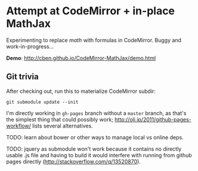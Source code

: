 # Attempt at CodeMirror + in-place MathJax

Experimenting to replace $math$ with formulas in CodeMirror.
Buggy and work-in-progress...

**Demo**: http://cben.github.io/CodeMirror-MathJax/demo.html

## Git trivia

After checking out, run this to materialize CodeMirror subdir:

    git submodule update --init

I'm directly working in `gh-pages` branch without a `master` branch,
as that's the simplest thing that could possibly work;
http://oli.jp/2011/github-pages-workflow/ lists several alternatives.

TODO: learn about bower or other ways to manage local vs online deps.

TODO: jquery as submodule won't work because it contains no directly usable .js 
file and having to build it would interfere with running from github pages 
directly (http://stackoverflow.com/q/13520870).